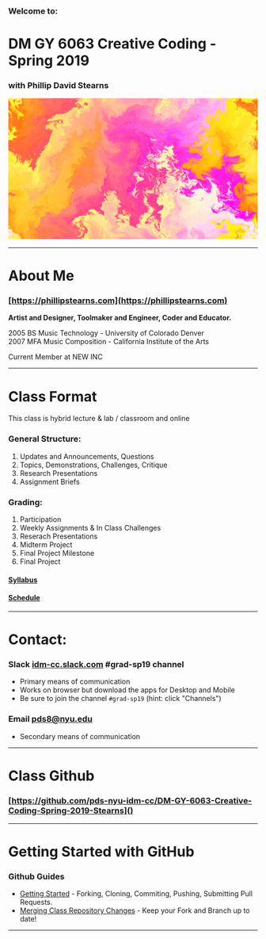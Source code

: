 ### Welcome to:
# DM GY 6063 Creative Coding - Spring 2019
### with Phillip David Stearns

![vector drift + gradient](images/header_image.png)

---

# About Me

### [https://phillipstearns.com](https://phillipstearns.com)

**Artist and Designer, Toolmaker and Engineer, Coder and Educator.**

2005 BS Music Technology - University of Colorado Denver<br>
2007 MFA Music Composition - California Institute of the Arts

Current Member at NEW INC

---

# Class Format

This class is hybrid lecture & lab / classroom and online

### General Structure:
1. Updates and Announcements, Questions
2. Topics, Demonstrations, Challenges, Critique
3. Research Presentations
4. Assignment Briefs

### Grading:
1. Participation
2. Weekly Assignments & In Class Challenges
3. Reserach Presentations
4. Midterm Project
6. Final Project Milestone
7. Final Project

 
#### [Syllabus](../syllabus.md)
#### [Schedule](../schedule.md)

---

# Contact:

### Slack [idm-cc.slack.com](https://idm-cc.slack.com) #grad-sp19 channel

* Primary means of communication
* Works on browser but download the apps for Desktop and Mobile
* Be sure to join the channel `#grad-sp19` (hint: click "Channels")

### Email [pds8@nyu.edu](mailto:pds8@nyu.edu)
* Secondary means of communication

---

# Class Github

### [https://github.com/pds-nyu-idm-cc/DM-GY-6063-Creative-Coding-Spring-2019-Stearns]()

---

# Getting Started with GitHub

### Github Guides
* [Getting Started](github_help/github_setup.md) - Forking, Cloning, Commiting, Pushing, Submitting Pull Requests.
* [Merging Class Repository Changes](github_help/github_merging.md) - Keep your Fork and Branch up to date!

---

